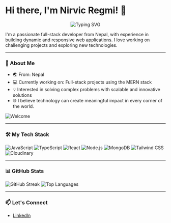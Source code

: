 # Hi there, I'm Nirvic Regmi! 👋

<p align="center">
  <img src="https://readme-typing-svg.herokuapp.com?font=Fira+Code&duration=4000&pause=1000&color=FF5733&width=900&lines=Every+day+is+a+step+forward+in+the+journey+of+growth.;Consistency+builds+greatness." alt="Typing SVG" />
</p>



I'm a passionate full-stack developer from Nepal, with experience in building dynamic and responsive web applications. I love working on challenging projects and exploring new technologies.

---

### 🚀 About Me
- 🌏 From: Nepal
- 💻 Currently working on: Full-stack projects using the MERN stack
- 💡 Interested in solving complex problems with scalable and innovative solutions
- 🌐 I believe technology can create meaningful impact in every corner of the world.

![Welcome](https://media.giphy.com/media/l3q2K5jinAlChoCLS/giphy.gif)


---

### 🛠 My Tech Stack
![JavaScript](https://img.shields.io/badge/-JavaScript-05122A?style=flat&logo=javascript)
![TypeScript](https://img.shields.io/badge/-TypeScript-05122A?style=flat&logo=typescript)
![React](https://img.shields.io/badge/-React-05122A?style=flat&logo=react)
![Node.js](https://img.shields.io/badge/-Node.js-05122A?style=flat&logo=node.js)
![MongoDB](https://img.shields.io/badge/-MongoDB-05122A?style=flat&logo=mongodb)
![Tailwind CSS](https://img.shields.io/badge/-Tailwind%20CSS-05122A?style=flat&logo=tailwind-css)
![Cloudinary](https://img.shields.io/badge/-Cloudinary-05122A?style=flat&logo=cloudinary)

---

### 📊 GitHub Stats
![GitHub Streak](https://github-readme-streak-stats.herokuapp.com/?user=nirvicregmi&theme=radical)
![Top Languages](https://github-readme-stats.vercel.app/api/top-langs/?username=NirvicRegmi&layout=compact&theme=radical)


---

### 📫 Let's Connect
- [LinkedIn](https://www.linkedin.com/in/nirvic-regmi-412499259/)
